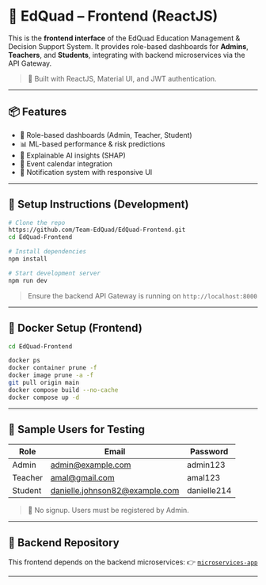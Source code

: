 # 📁 EdQuad – Frontend (ReactJS)

This is the **frontend interface** of the EdQuad Education Management & Decision Support System. It provides role-based dashboards for **Admins**, **Teachers**, and **Students**, integrating with backend microservices via the API Gateway.

> 🚀 Built with ReactJS, Material UI, and JWT authentication.

---

## 📦 Features

* 🎯 Role-based dashboards (Admin, Teacher, Student)
* 📊 ML-based performance & risk predictions
* 🤖 Explainable AI insights (SHAP)
* 📅 Event calendar integration
* 🔔 Notification system with responsive UI

---

## 🔧 Setup Instructions (Development)

```bash
# Clone the repo
https://github.com/Team-EdQuad/EdQuad-Frontend.git
cd EdQuad-Frontend

# Install dependencies
npm install

# Start development server
npm run dev
```

> Ensure the backend API Gateway is running on `http://localhost:8000`

---

## 🐳 Docker Setup (Frontend)

```bash
cd EdQuad-Frontend

docker ps
docker container prune -f
docker image prune -a -f
git pull origin main
docker compose build --no-cache
docker compose up -d
```

---

## 👥 Sample Users for Testing

| Role    | Email                                                                   | Password    |
| ------- | ----------------------------------------------------------------------- | ----------- |
| Admin   | [admin@example.com](mailto:admin@example.com)                           | admin123    |
| Teacher | [amal@gmail.com](mailto:amal@gmail.com)                                 | amal123     |
| Student | [danielle.johnson82@example.com](mailto:danielle.johnson82@example.com) | danielle214 |

> 📝 No signup. Users must be registered by Admin.

---

## 🔗 Backend Repository

This frontend depends on the backend microservices:
👉 [`microservices-app`](https://github.com/Team-EdQuad/microservices-app)

---
